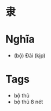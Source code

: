 # 隶

# Nghĩa
* (bộ) Đãi (kịp)

# Tags
* bộ thủ
*  bộ thủ 8 nét

<script>window.HANZI_FIELD='隶';</script>
